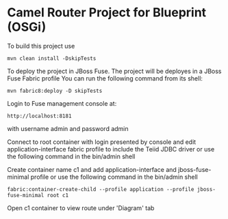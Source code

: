 Camel Router Project for Blueprint (OSGi)
=========================================

To build this project use

    mvn clean install -DskipTests

To deploy the project in JBoss Fuse. The project will be deployes in a JBoss Fuse Fabric profile You can run the following command from its shell:

    mvn fabric8:deploy -D skipTests

Login to Fuse management console at:

    http://localhost:8181    

with username admin and password admin

Connect to root container with login presented by console and edit application-interface fabric profile to include the Teiid JDBC driver or use the following command in the bin/admin shell

Create container name c1 and add application-interface and jboss-fuse-minimal profile or use the following command in the bin/admin shell

    fabric:container-create-child --profile application --profile jboss-fuse-minimal root c1

Open c1 container to view route under 'Diagram' tab
